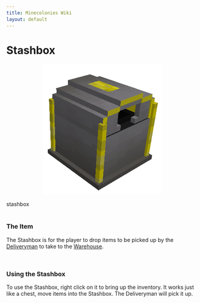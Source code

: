 ```yaml
---
title: Minecolonies Wiki
layout: default
---
```

# Stashbox 

<div class="infobox box text-center">
    <p style="text-align:center;"><img src="../../assets/images/items/stashbox.png" alt="Stashbox"></p>
    <recipe>stashbox</recipe>
</div>
<br>

### The Item

The Stashbox is for the player to drop items to be picked up by the [Deliveryman](../../source/workers/deliveryman) to take to the [Warehouse](../../source/buildings/warehouse). 

<br>

### Using the Stashbox

To use the Stashbox, right click on it to bring up the inventory. It works just like a chest, move items into the Stashbox. The Deliveryman will pick it up.

